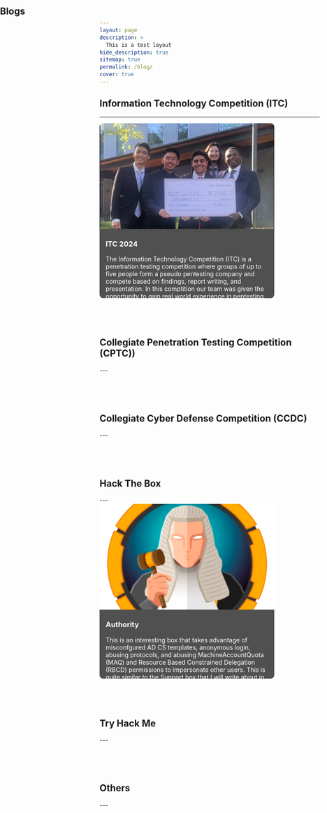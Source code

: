 ```yaml
---
layout: page
description: >
  This is a test layout
hide_description: true
sitemap: true
permalink: /blog/
cover: true
---
```


<section>

  <link rel="stylesheet" href="/style.css">
  <div class="hero-container">
	<h1 class="hero glitch layers" data-text="Blogs" style="position: absolute; top: 5px; left: 0px;">
  	<span>Blogs</span></h1>
  </div>

</section>


## Information Technology Competition (ITC)
---
<div style="display: flex; flex-wrap: wrap; gap: 20px;">
<!--Add ITC posts here: -->
<div style="width: 400px;">
  <div style="flex: 1 1 calc(50% - 10px); box-sizing: border-box; position: relative; height: 400px;">
    <a href="https://tiredperson47.github.io/blog/ITC" style="display: block; position: relative; height: 100%; width: 100%;">
      <img src="/assets/img/ITCcheck1.jpeg" alt="ITC" style="width: 100%; height: 100%; max-height: 275px; object-fit: cover; border-radius: 8px;"/>
     <div style="padding: 1em; background: #505050; color: white; border-radius: 0 0 8px 8px; position: absolute; bottom: 0; left: 0; right: 0; max-height: 130px; overflow-y: auto;">
        <h3 style="margin-top: 10px; white-space: nowrap; overflow: hidden; text-overflow: ellipsis;">ITC 2024</h3>
        <p style="white-space: normal; margin: 0;">The Information Technology Competition (ITC) is a penetration testing competition where groups of up to five people form a pseudo pentesting company and compete based on findings, report writing, and presentation. In this comptition our team was given the opportunity to gain real world experience in pentesting and explore the insecurities of Active Directory, common misconfigurations, and AI.</p>
      </div>
    </a>
  </div>
</div>

</div>

<!--CPTC categiry below: -->
<style>
    .header {
      padding-top: 60px;
    }
</style>

<h2 class="header">Collegiate Penetration Testing Competition (CPTC))</h2>
---
<div style="display: flex; flex-wrap: wrap; gap: 20px;">

<!-- Example post:

<div style="width: 400px;">
  <div style="flex: 1 1 calc(50% - 10px); box-sizing: border-box; position: relative; height: 400px;">
    <a href="https://tiredperson47.github.io/blog/test" style="display: block; position: relative; height: 100%; width: 100%;">
      <img src="/assets/img/book.jpg" alt="Test Blog" style="width: 100%; height: 100%; max-height: 275px; object-fit: cover; border-radius: 8px;"/>
     <div style="padding: 1em; background: #505050; color: white; border-radius: 0 0 8px 8px; position: absolute; bottom: 0; left: 0; right: 0; max-height: 130px; overflow-y: auto;">
        <h3 style="margin-top: 10px; white-space: nowrap; overflow: hidden; text-overflow: ellipsis;">Test Blog</h3>
        <p style="white-space: normal; margin: 0;">this is a test description for the TEST.md file. Lorem ipsum dolor sit amet, consectetur adipiscing elit. Sed do eiusmod tempor incididunt ut labore et dolore magna aliqua. Ut enim ad minim veniam, quis nostrud exercitation ullamco laboris nisi ut aliquip ex ea commodo consequat</p>
      </div>
    </a>
  </div>
</div> 
-->

<!-- add posts between these div containers!! -->

</div>

<!--CCDC category below: -->
<style>
    .header {
      padding-top: 60px;
    }
</style>

<h2 class="header">Collegiate Cyber Defense Competition (CCDC)</h2>
---
<div style="display: flex; flex-wrap: wrap; gap: 20px;">
<!-- add posts between these div containers!! -->

</div>

<!--Hack The Box category below: -->
<style>
    .header {
      padding-top: 60px;
    }
</style>

<h2 class="header">Hack The Box</h2>
---
<div style="display: flex; flex-wrap: wrap; gap: 20px;">

<div style="width: 400px;">
  <div style="flex: 1 1 calc(50% - 10px); box-sizing: border-box; position: relative; height: 400px;">
    <a href="https://tiredperson47.github.io/blog/Authority" style="display: block; position: relative; height: 100%; width: 100%;">
      <img src="/assets/img/Authority.png" alt="Authority HTB" style="width: 100%; height: 100%; max-height: 275px; object-fit: cover; border-radius: 8px;"/>
     <div style="padding: 1em; background: #505050; color: white; border-radius: 0 0 8px 8px; position: absolute; bottom: 0; left: 0; right: 0; max-height: 130px; overflow-y: auto;">
        <h3 style="margin-top: 10px; white-space: nowrap; overflow: hidden; text-overflow: ellipsis;">Authority</h3>
        <p style="white-space: normal; margin: 0;">This is an interesting box that takes advantage of misconfgured AD CS templates, anonymous login, abusing protocols, and abusing MachineAccountQuota (MAQ) and Resource Based Constrained Delegation (RBCD) permissions to impersonate other users. This is quite similar to the Support box that I will write about in the future.</p>
      </div>
    </a>
  </div>
</div> 
<!--Add htb posts here: -->
</div>


<!--Try hack me category below: -->
<style>
    .header {
      padding-top: 60px;
    }
</style>

<h2 class="header">Try Hack Me</h2>
---
<div style="display: flex; flex-wrap: wrap; gap: 20px;">
<!--Add thm posts here -->

</div>

<!--Other category below: -->
<style>
    .header {
      padding-top: 60px;
    }
</style>

<h2 class="header">Others</h2>
---
<div style="display: flex; flex-wrap: wrap; gap: 20px;">
<!--Add other posts here -->

</div>